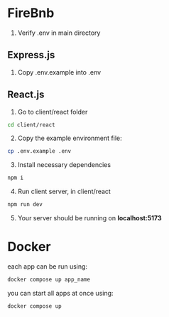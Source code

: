 # FireBnb

1. Verify .env in main directory

## Express.js

1. Copy .env.example into .env

## React.js

1. Go to client/react folder

```bash
cd client/react
```

2. Copy the example environment file:

```bash
cp .env.example .env
```

3. Install necessary dependencies

```bash
npm i
```

4. Run client server, in client/react

```bash
npm run dev
```

5. Your server should be running on **localhost:5173**

# Docker

each app can be run using:

```bash
docker compose up app_name
```

you can start all apps at once using:

```bash
docker compose up
```
